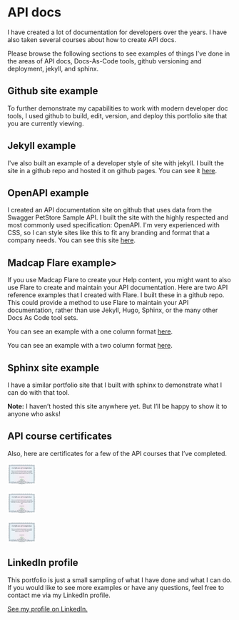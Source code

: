 
# API docs

<p>I have created a lot of documentation for developers over the years. I have also taken several courses about how to create API docs.</p>	

<p>Please browse the following sections to see examples of things I’ve done in the areas of API docs, Docs-As-Code tools, github versioning and deployment, jekyll, and sphinx.</p>

## Github site example

<p>To further demonstrate my capabilities to work with modern developer doc tools, I used github to build, edit, version, and deploy this portfolio site that you are currently viewing.</p>						



## Jekyll example

<p>I've also built an example of a developer style of site with jekyll. I built the site in a github repo and hosted it on github pages. You can see it <a href="https://lookatthem-tech.github.io/jekyll-project-03/index.html" target="_blank">here</a>.</p>

## OpenAPI example


<p>I created an API documentation site on github that uses data from the Swagger PetStore Sample API. I built the site with the highly respected and most commonly used specification: OpenAPI. I'm very experienced with CSS, so I can style sites like this to fit any branding and format that a company needs. You can see this site <a href="https://lookatthem-tech.github.io/PetStoreOpenAPI/#/" target="_blank">here</a>.</p>


## Madcap Flare example>


<p>If you use Madcap Flare to create your Help content, you might want to also use Flare to create and maintain your API documentation. Here are two API reference examples that I created with Flare. I built these in a github repo. This could provide a method to use Flare to maintain your API documentation, rather than  use Jekyll, Hugo, Sphinx, or the many other Docs As Code tool sets.</p>

<p>You can see an example with a one column format <a href="https://lookatthem-tech.github.io/ApiDocsInFlare/Output/ryan_/HTML5/Content/RRApiReference1Col.htm" target="_blank">here</a>.</p>
<p>You can see an example with a two column format <a href="https://lookatthem-tech.github.io/ApiDocsInFlare/Output/ryan_/HTML5/Content/RRApiReference3Col.htm" target="_blank">here</a>.</p>




## Sphinx site example

<p>I have a similar portfolio site that I built with sphinx to demonstrate what I can do with that tool.</p>

<div class="note"></i> <b>Note:</b> I haven’t hosted this site anywhere yet. But I’ll be happy to show it to anyone who asks!</div>

## API course certificates

<p>Also, here are certificates for a few of the API courses that I’ve completed.</p>

<p><a class="MCPopupThumbnailLink MCPopupThumbnailPopup" href="APICert001.jpg"><img class="MCPopupThumbnail img imgthumbnail" data-mc-width="800" data-mc-height="597" src="APICert001_thumb_0_48.jpg" tabindex="" /></a>

</p><p><a class="MCPopupThumbnailLink MCPopupThumbnailPopup" href="APICert002.jpg"><img class="MCPopupThumbnail img imgthumbnail" data-mc-width="800" data-mc-height="597" src="APICert002_thumb_0_48.jpg" tabindex="" /></a></p>

<p><a class="MCPopupThumbnailLink MCPopupThumbnailPopup" href="APICert003.jpg"><img class="MCPopupThumbnail img imgthumbnail" data-mc-width="800" data-mc-height="597" src="APICert003_thumb_0_48.jpg" tabindex="" /></a></p>



## LinkedIn profile

<p>This portfolio is just a small sampling of what I have done and what I can do. If you would like to see more examples or have any questions, feel free to contact me via my LinkedIn profile.</p>					    

<p><a href="https://www.linkedin.com/in/ryan-rader-43042910/" target="_blank">See my profile on LinkedIn.</a></p>						


